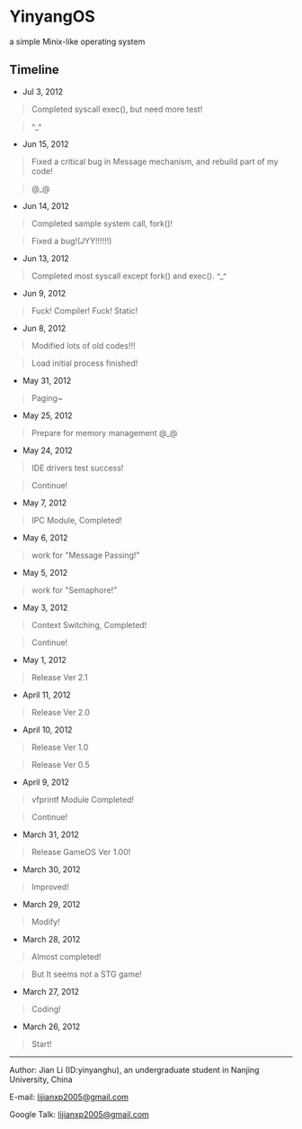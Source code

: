 # YinyangOS

a simple Minix-like operating system

## Timeline

* Jul 3, 2012

> Completed syscall exec(), but need more test!

> ^_^

* Jun 15, 2012

> Fixed a critical bug in Message mechanism, and rebuild part of my code!

> @_@

* Jun 14, 2012

> Completed sample system call, fork()!

> Fixed a bug!(JYY!!!!!!)

* Jun 13, 2012

> Completed most syscall except fork() and exec(). ^_^

* Jun 9, 2012

> Fuck! Compiler! Fuck! Static!

* Jun 8, 2012

> Modified lots of old codes!!!

> Load initial process finished!

* May 31, 2012

> Paging~

* May 25, 2012

> Prepare for memory management @_@

* May 24, 2012

> IDE drivers test success!

> Continue!

* May 7, 2012

> IPC Module, Completed!

* May 6, 2012

> work for "Message Passing!"

* May 5, 2012

> work for "Semaphore!"

* May 3, 2012

> Context Switching, Completed!

> Continue!

* May 1, 2012

> Release Ver 2.1

* April 11, 2012

> Release Ver 2.0

* April 10, 2012

> Release Ver 1.0

> Release Ver 0.5

* April 9, 2012

> vfprintf Module Completed!

> Continue!

* March 31, 2012

> Release GameOS Ver 1.00!

* March 30, 2012

> Improved!

* March 29, 2012

> Modify!

* March 28, 2012

> Almost completed!

> But It seems not a STG game!

* March 27, 2012

> Coding!

* March 26, 2012

> Start!

***

Author: Jian Li (ID:yinyanghu), an undergraduate student in Nanjing University, China

E-mail: lijianxp2005@gmail.com

Google Talk: lijianxp2005@gmail.com

